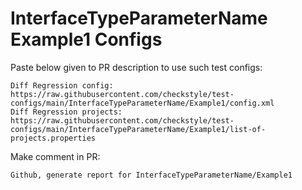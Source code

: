 # InterfaceTypeParameterName Example1 Configs
Paste below given to PR description to use such test configs:
```
Diff Regression config: https://raw.githubusercontent.com/checkstyle/test-configs/main/InterfaceTypeParameterName/Example1/config.xml
Diff Regression projects: https://raw.githubusercontent.com/checkstyle/test-configs/main/InterfaceTypeParameterName/Example1/list-of-projects.properties
```
Make comment in PR:
```
Github, generate report for InterfaceTypeParameterName/Example1
```
